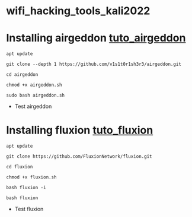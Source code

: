 # wifi_hacking_tools_kali2022
  
# Installing airgeddon [tuto_airgeddon](https://github.com/v1s1t0r1sh3r3/airgeddon/wiki/Installation-&-Usage)
```
apt update  
```
```
git clone --depth 1 https://github.com/v1s1t0r1sh3r3/airgeddon.git  
```
```
cd airgeddon  
```
```
chmod +x airgeddon.sh  
```
```
sudo bash airgeddon.sh  
```
* Test airgeddon
  

# Installing fluxion [tuto_fluxion](https://kalilinuxtips.medium.com/install-fluxion-on-kali-wifi-hacking-tool-aeb6b9ee7944)
```
apt update  
```
```
git clone https://github.com/FluxionNetwork/fluxion.git  
```
```
cd fluxion  
```
```
chmod +x fluxion.sh  
```
```
bash fluxion -i
```
```
bash fluxion  
```

* Test fluxion
  
